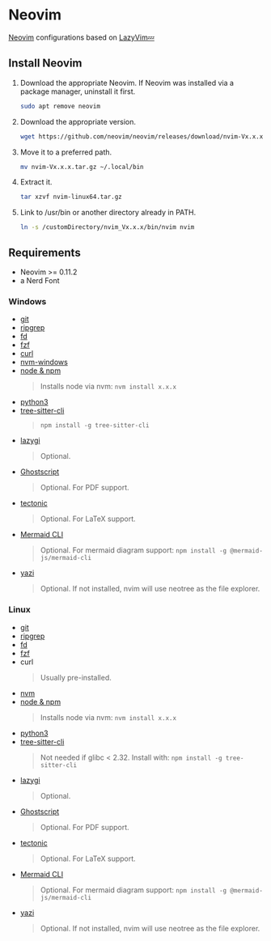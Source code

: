 # Neovim

[Neovim](https://neovim.io/) configurations based on [LazyVim💤](https://www.lazyvim.org/)

## Install Neovim

1. Download the appropriate Neovim. If Neovim was installed via a package manager, uninstall it first.
   ```bash
   sudo apt remove neovim
   ```

2. Download the appropriate version.
   ```bash
   wget https://github.com/neovim/neovim/releases/download/nvim-Vx.x.x.tar.gz
   ```

3. Move it to a preferred path.
   ```bash
   mv nvim-Vx.x.x.tar.gz ~/.local/bin
   ```

4. Extract it.
   ```bash
   tar xzvf nvim-linux64.tar.gz
   ```

5. Link to /usr/bin or another directory already in PATH.
   ```bash
   ln -s /customDirectory/nvim_Vx.x.x/bin/nvim nvim
   ```

## Requirements

- Neovim >= 0.11.2
- a Nerd Font

### Windows

- [git](https://git-scm.com/download/win)
- [ripgrep](https://github.com/BurntSushi/ripgrep#installation)
- [fd](https://github.com/sharkdp/fd#on-windows)
- [fzf](https://github.com/junegunn/fzf#windows)
- [curl](https://curl.se/windows/)
- [nvm-windows](https://github.com/coreybutler/nvm-windows)
- [node & npm](https://nodejs.org/en/download)
  > Installs node via nvm: `nvm install x.x.x`
- [python3](https://www.python.org/downloads/windows/)
- [tree-sitter-cli](https://github.com/tree-sitter/tree-sitter/blob/master/cli/README.md)
  > `npm install -g tree-sitter-cli`
- [lazygi](https://github.com/jesseduffield/lazygit)
  > Optional.
- [Ghostscript](https://ghostscript.com/releases/gsdnld.html)
  > Optional. For PDF support.
- [tectonic](https://github.com/tectonic-typesetting/tectonic/releases)
  > Optional. For LaTeX support.
- [Mermaid CLI](https://github.com/mermaid-js/mermaid-cli)
  > Optional. For mermaid diagram support: `npm install -g @mermaid-js/mermaid-cli`
- [yazi](https://github.com/sxyazi/yazi/blob/main/README.md#installation)
  > Optional. If not installed, nvim will use neotree as the file explorer.

### Linux

- [git](https://git-scm.com/download/linux)
- [ripgrep](https://github.com/BurntSushi/ripgrep#installation)
- [fd](https://github.com/sharkdp/fd#on-ubuntu)
- [fzf](https://github.com/junegunn/fzf#using-linux-package-managers)
- curl
  > Usually pre-installed.
- [nvm](https://github.com/nvm-sh/nvm)
- [node & npm](https://nodejs.org/en/download/package-manager)
  > Installs node via nvm: `nvm install x.x.x`
- [python3](https://www.python.org/downloads/)
- [tree-sitter-cli](https://github.com/tree-sitter/tree-sitter/blob/master/cli/README.md)
  > Not needed if glibc < 2.32. Install with: `npm install -g tree-sitter-cli`
- [lazygi](https://github.com/jesseduffield/lazygit)
  > Optional.
- [Ghostscript](https://ghostscript.com/releases/gsdnld.html)
  > Optional. For PDF support.
- [tectonic](https://tectonic-typesetting.github.io/en-US/install.html)
  > Optional. For LaTeX support.
- [Mermaid CLI](https://github.com/mermaid-js/mermaid-cli)
  > Optional. For mermaid diagram support: `npm install -g @mermaid-js/mermaid-cli`
- [yazi](https://github.com/sxyazi/yazi/blob/main/README.md#installation)
  > Optional. If not installed, nvim will use neotree as the file explorer.
